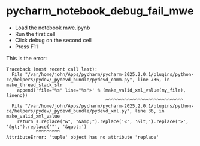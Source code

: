 # pycharm_notebook_debug_fail_mwe
- Load the notebook mwe.ipynb
- Run the first cell
- Click debug on the second cell
- Press F11

This is the error:
```aiignore
Traceback (most recent call last):
  File "/var/home/john/Apps/pycharm/pycharm-2025.2.0.1/plugins/python-ce/helpers/pydev/_pydevd_bundle/pydevd_comm.py", line 736, in make_thread_stack_str
    append('file="%s" line="%s">' % (make_valid_xml_value(my_file), lineno))
                                     ^^^^^^^^^^^^^^^^^^^^^^^^^^^^^
  File "/var/home/john/Apps/pycharm/pycharm-2025.2.0.1/plugins/python-ce/helpers/pydev/_pydevd_bundle/pydevd_xml.py", line 36, in make_valid_xml_value
    return s.replace("&", "&amp;").replace('<', '&lt;').replace('>', '&gt;').replace('"', '&quot;')
           ^^^^^^^^^
AttributeError: 'tuple' object has no attribute 'replace'
```
